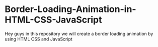 # Border-Loading-Animation-in-HTML-CSS-JavaScript
Hey guys in this repository we will create a border loading animation by using HTML CSS and JavaScript

